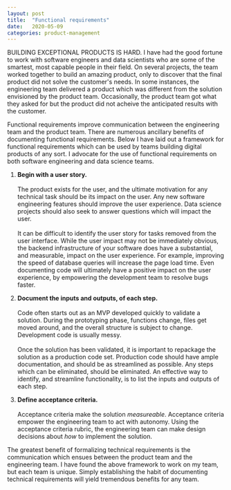 ```yaml
---
layout: post
title:  "Functional requirements"
date:   2020-05-09
categories: product-management
---
```

BUILDING EXCEPTIONAL PRODUCTS IS HARD. I have had the good fortune to work with software engineers and data scientists who are some of the smartest, most capable people in their field. On several projects, the team worked together to build an amazing product, only to discover that the final product did not solve the customer's needs. In some instances, the engineering team delivered a product which was different from the solution envisioned by the product team. Occasionally, the product team got what they asked for but the product did not acheive the anticipated results with the customer.

Functional requirements improve communication between the engineering team and the product team. There are numerous ancillary benefits of documenting functional requirements. Below I have laid out a framework for functional requirements which can be used by teams building digital products of any sort. I advocate for the use of functional requirements on both software engineering and data science teams. 


1. **Begin with a user story.**
<br><br>The product exists for the user, and the ultimate motivation for any technical task should be its impact on the user. Any new software engineering features should improve the user experience. Data science projects should also seek to answer questions which will impact the user.
<br><br>It can be difficult to identify the user story for tasks removed from the user interface. While the user impact may not be immediately obvious, the backend infrastructure of your software does have a substantial, and measurable, impact on the user experience. For example, improving the speed of database queries will increase the page load time. Even documenting code will ultimately have a positive impact on the user experience, by empowering the development team to resolve bugs faster.

2. **Document the inputs and outputs, of each step.**
<br><br>Code often starts out as an MVP developed quickly to validate a solution. During the prototyping phase, functions change, files get moved around, and the overall structure is subject to change. Development code is usually messy.
<br><br>Once the solution has been validated, it is important to repackage the solution as a production code set. Production code should have ample documentation, and should be as streamlined as possible. Any steps which can be eliminated, should be eliminated. An effective way to identify, and streamline functionality, is to list the inputs and outputs of each step.

3. **Define acceptance criteria.**
<br><br>Acceptance criteria make the solution *measureable*. Acceptance criteria empower the engineering team to act with autonomy. Using the acceptance criteria rubric, the engineering team can make design decisions about *how* to implement the solution.

The greatest benefit of formalizing technical requirements is the communication which ensues between the product team and the engineering team. I have found the above framework to work on my team, but each team is unique. Simply establishing the habit of documenting technical requirements will yield tremendous benefits for any team.